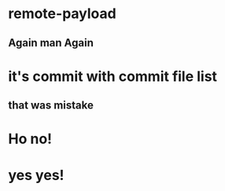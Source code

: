 # remote-payload
## Again man Again
# it's commit with commit file list
## that was mistake
# Ho no!
# yes yes!